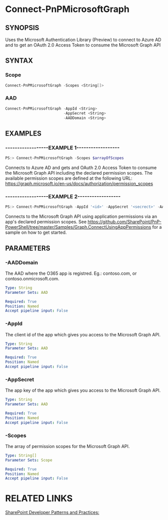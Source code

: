 # Connect-PnPMicrosoftGraph

## SYNOPSIS
Uses the Microsoft Authentication Library (Preview) to connect to Azure AD and to get an OAuth 2.0 Access Token to consume the Microsoft Graph API

## SYNTAX 

### Scope
```powershell
Connect-PnPMicrosoftGraph -Scopes <String[]>
```

### AAD
```powershell
Connect-PnPMicrosoftGraph -AppId <String>
                          -AppSecret <String>
                          -AADDomain <String>
```

## EXAMPLES

### ------------------EXAMPLE 1------------------
```powershell
PS:> Connect-PnPMicrosoftGraph -Scopes $arrayOfScopes
```

Connects to Azure AD and gets and OAuth 2.0 Access Token to consume the Microsoft Graph API including the declared permission scopes. The available permission scopes are defined at the following URL: https://graph.microsoft.io/en-us/docs/authorization/permission_scopes

### ------------------EXAMPLE 2------------------
```powershell
PS:> Connect-PnPMicrosoftGraph -AppId '<id>' -AppSecret '<secrect>' -AADDomain 'contoso.onmicrosoft.com'
```

Connects to the Microsoft Graph API using application permissions via an app's declared permission scopes. See https://github.com/SharePoint/PnP-PowerShell/tree/master/Samples/Graph.ConnectUsingAppPermissions for a sample on how to get started.

## PARAMETERS

### -AADDomain
The AAD where the O365 app is registred. Eg.: contoso.com, or contoso.onmicrosoft.com.

```yaml
Type: String
Parameter Sets: AAD

Required: True
Position: Named
Accept pipeline input: False
```

### -AppId
The client id of the app which gives you access to the Microsoft Graph API.

```yaml
Type: String
Parameter Sets: AAD

Required: True
Position: Named
Accept pipeline input: False
```

### -AppSecret
The app key of the app which gives you access to the Microsoft Graph API.

```yaml
Type: String
Parameter Sets: AAD

Required: True
Position: Named
Accept pipeline input: False
```

### -Scopes
The array of permission scopes for the Microsoft Graph API.

```yaml
Type: String[]
Parameter Sets: Scope

Required: True
Position: Named
Accept pipeline input: False
```

# RELATED LINKS

[SharePoint Developer Patterns and Practices:](http://aka.ms/sppnp)